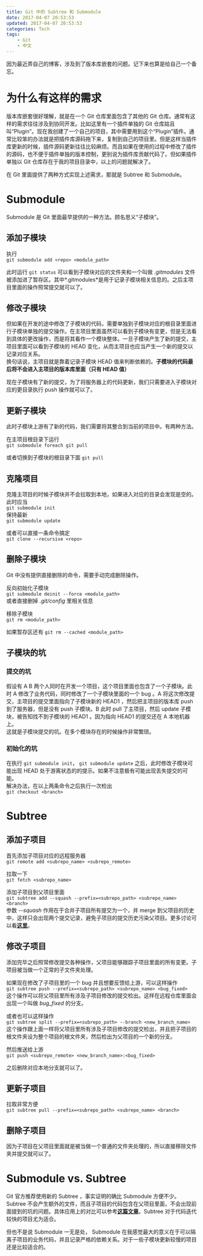 ```yaml
---
title: Git 中的 Subtree 和 Submodule
date: 2017-04-07 20:53:53
updated: 2017-04-07 20:53:53
categories: Tech
tags: 
    - Git
    - 中文
---
```


因为最近弄自己的博客，涉及到了版本库嵌套的问题。记下来也算是给自己一个备忘。  

# 为什么有这样的需求
版本库嵌套很好理解，就是在一个 Git 仓库里面包含了其他的 Git 仓库。通常有这样的需求往往涉及到协同开发。比如这里有一个插件单独的 Git 仓库姑且叫“Plugin”。现在我创建了一个自己的项目，其中需要用到这个“Plugin”插件。通常比较笨的办法就是把插件库源码拖下来，复制到自己的项目里。但是这样当插件库更新的时候，插件源码更新往往比较麻烦。而且如果在使用的过程中修改了插件的源码，也不便于插件单独的版本控制，更别说为插件库贡献代码了。但如果插件单独以 Git 仓库存在于我的项目目录中，以上的问题就解决了。  

在 Git 里面提供了两种方式实现上述需求，那就是 Subtree 和 Submodule。  


# Submodule
Submodule 是 Git 里面最早提供的一种方法。顾名思义“子模块”。  

## 添加子模块
执行   
`git submodule add <repo> <module_path>`  

此时运行 `git status` 可以看到子模块对应的文件夹和一个叫做 *.gitmodules* 文件被添加进了暂存区。其中*.gitmodules*是用于记录子模块相关信息的。之后主项目里面的操作照常提交就可以了。  

## 修改子模块
但如果在开发的途中修改了子模块的代码，需要单独到子模块对应的根目录里面进行子模块单独的提交操作。在主项目里面虽然可以看到子模块有变更，但是无法看到具体的更改操作，而是将其看作一个模块整体。一旦子模块产生了新的提交，主项目里面可以看到子模块的 HEAD 变化，从而主项目也应当产生一个新的提交以记录对应关系。  
换句话说，主项目就是靠着记录子模块 HEAD 值来判断依赖的。**子模块的代码最后将不会进入主项目的版本库里面（只有 HEAD 值）**  

现在子模块有了新的提交，为了将服务器上的代码更新，我们只需要进入子模块对应的更目录执行 push 操作就可以了。  

## 更新子模块
此时子模块上游有了新的代码，我们需要将其整合到当前的项目中。有两种方法。 

在主项目根目录下运行  
`git submodule foreach git pull`  

或者切换到子模块的根目录下面
`git pull`

## 克隆项目
克隆主项目的时候子模块并不会拉取到本地，如果进入对应的目录会发现是空的。  
此时应当  
`git submodule init`  
保持最新  
`git submodule update`  

或者可以直接一条命令搞定  
`git clone --recursive <repo>`

## 删除子模块
Git 中没有提供直接删除的命令，需要手动完成删除操作。  

反向初始化子模块  
`git submodule deinit --force <module_path>`  
或者直接删掉 *.git/config* 里相关信息  

移除子模块  
`git rm <module_path>`  

如果暂存区还有
`git rm --cached <module_path>`  

## 子模块的坑
### 提交的坑
假设有 A B 两个人同时在开发一个项目，这个项目里面也包含了一个子模块。此时 A 修改了业务代码，同时修改了一个子模块里面的一个 bug 。A 将这次修改提交，主项目的提交里面指向了子模块新的 HEAD1 ，然后把主项目的版本库 push 到了服务器，但是没有 push 子模块。B 此时 pull 了主项目，然后 update 子模块，被告知找不到子模块的 HEAD1 。因为指向 HEAD1 的提交还在 A 本地机器上。  
这就是子模块提交的坑。在多个模块存在的时候操作非常繁琐。  

### 初始化的坑
在执行 `git submodule init`， `git submodule update` 之后，此时修改子模块可能出现 HEAD 处于游离状态的的提示。如果不注意极有可能出现丢失提交的可能。  
解决办法，在以上两条命令之后执行一次检出  
`git checkout <branch>`  


# Subtree
## 添加子项目
首先添加子项目对应的远程服务器  
`git remote add <subrepo_name> <subrepo_remote>`  

拉取一下  
`git fetch <subrepo_name>`  

添加子项目到父项目里面  
`git subtree add --squash --prefix=<subrepo_path> <subrepo_name> <branch>`  
参数 *--squash* 作用在于合并子项目所有提交为一个，并 merge 到父项目的历史中，这样只会出现两个提交记录，避免子项目的提交历史污染父项目。更多讨论可以看[**这里**][subtree_squash]。  

## 修改子项目
添加完毕之后照常修改提交各种操作，父项目能够跟踪子项目里面的所有变更。子项目被当做一个正常的子文件夹处理。  

如果现在修改了子项目里的一个 bug 并且想要反馈给上游，可以这样操作  
`git subtree push --prefix=<subrepo_path> <subrepo_name> <bug_fixed>`  
这个操作可以将父项目里所有涉及子项目修改的提交检出。这样在远程仓库里面会出现一个叫做 *bug_fixed* 的分支。

或者也可以这样操作  
`git subtree split --prefix=<subrepo_path> --branch <new_branch_name>`  
这个操作跟上面一样将父项目里所有涉及子项目修改的提交检出，并且把子项目的根文件夹设为整个项目的根文件夹，然后检出为父项目的一个新的分支。  

然后推送给上游  
`git push <subrepo_remote> <new_branch_name>:<bug_fixed>`  

之后删除对应本地分支就可以了。  

## 更新子项目
拉取非常方便  
`git subtree pull --prefix=<subrepo_path> <subrepo_name> <branch>`  

## 删除子项目
因为子项目在父项目里面就是被当做一个普通的文件夹处理的，所以直接移除文件夹并提交就可以了。  

# Submodule vs. Subtree
Git 官方推荐使用新的 Subtree ，事实证明的确比 Submodule 方便不少。Subtree 不会产生额外的文件，而且子项目的代码包含在父项目里面，不会出现前面提到的坑的问题。具体应用上的对比可以参考[**这篇文章**][subtree_usage]。Subtree 对于代码迭代较快的项目尤为适合。

但也不是说 Submodule 一无是处， Submodule 在我感觉最大的意义在于可以隔离子项目的业务代码，并且记录严格的依赖关系。对于一些子模块更新较慢的项目还是比较适合的。

[subtree_usage]: https://gist.github.com/kvnsmth/4688345  
[subtree_squash]: http://www.fwolf.com/blog/post/246  
